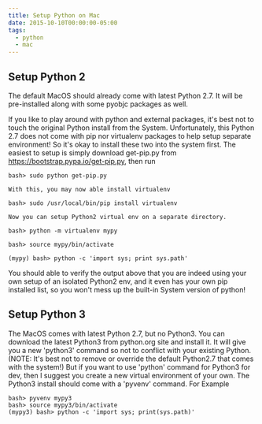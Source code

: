```yaml
---
title: Setup Python on Mac
date: 2015-10-10T00:00:00-05:00
tags:
  - python
  - mac
---
```


## Setup Python 2

The default MacOS should already come with latest Python 2.7. It will be pre-installed along with some pyobjc packages as well.

If you like to play around with python and external packages, it's best not to touch the original Python install from the System. Unfortunately, this Python 2.7 does not come with pip nor virtualenv packages to help setup separate environment! So it's okay to install these two into the system first. The easiest to setup is simply download get-pip.py from https://bootstrap.pypa.io/get-pip.py, then run

```
bash> sudo python get-pip.py

With this, you may now able install virtualenv

bash> sudo /usr/local/bin/pip install virtualenv

Now you can setup Python2 virtual env on a separate directory.

bash> python -m virtualenv mypy

bash> source mypy/bin/activate

(mypy) bash> python -c 'import sys; print sys.path'
```

You should able to verify the output above that you are indeed using your own setup of an isolated  Python2 env, and it even has your own pip installed list, so you won't mess up the built-in System version of python!

## Setup Python 3

The MacOS comes with latest Python 2.7, but no Python3. You can download the latest Python3 from python.org site and install it. It will give you a new 'python3' command so not to conflict with your existing Python. (NOTE: It's best not to remove or override the default Python2.7 that comes with the system!) But if you want to use 'python' command for Python3 for dev, then I suggest you create a new virtual environment of your own. The Python3 install should come with a 'pyvenv' command. For Example

```
bash> pyvenv mypy3
bash> source mypy3/bin/activate
(mypy3) bash> python -c 'import sys; print(sys.path)'
```

